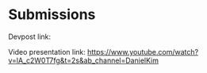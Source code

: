 # Submissions

Devpost link:

Video presentation link: https://www.youtube.com/watch?v=lA_c2W0T7fg&t=2s&ab_channel=DanielKim


